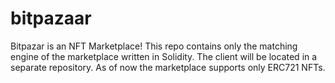 # bitpazaar
Bitpazar is an NFT Marketplace!
This repo contains only the matching engine of the marketplace written in Solidity. The client will be located in a separate repository.
As of now the marketplace supports only ERC721 NFTs.

